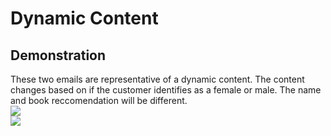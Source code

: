 <p align="center">
</p>

<h1>Dynamic Content</h1>

<h2>Demonstration</h2>
These two emails are representative of a dynamic content. The content changes based on if the customer identifies as a female or male. The name and book reccomendation will be different.<br />

<img src="https://i.imgur.com/zB6uDy9.jpg">
<br>

<img src="https://i.imgur.com/PDTgDjZ.jpg">



